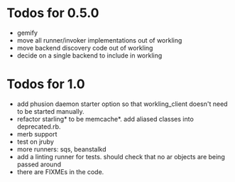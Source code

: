 # Todos for 0.5.0

* gemify
* move all runner/invoker implementations out of workling
* move backend discovery code out of workling
* decide on a single backend to include in workling

# Todos for 1.0

* add phusion daemon starter option so that workling_client doesn't need to be started manually. 
* refactor starling* to be memcache*. add aliased classes into deprecated.rb.
* merb support
* test on jruby
* more runners: sqs, beanstalkd
* add a linting runner for tests. should check that no ar objects are being passed around
* there are FIXMEs in the code. 